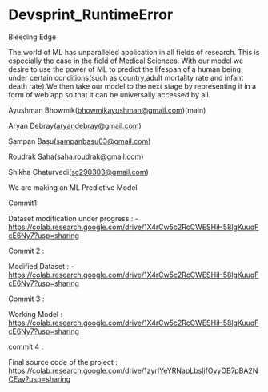 # Devsprint_RuntimeError

 Bleeding Edge
 
 The world of ML has unparalleled application in all fields of research. This is especially the case in the field of Medical Sciences. With our model we desire to use the power of ML to predict the lifespan of a human being under certain conditions(such as country,adult mortality rate and infant death rate).We then take our model to the next stage by representing it in a form of web app so that it can be universally accessed by all.
 
 
 Ayushman Bhowmik(bhowmikayushman@gmail.com)(main)
 
 Aryan Debray(aryandebray@gmail.com)
 
 Sampan Basu(sampanbasu03@gmail.com)
 
 Roudrak Saha(saha.roudrak@gmail.com)
 
 Shikha Chaturvedi(sc290303@gmail.com)
 
 We are making an ML Predictive Model
 
 Commit1:
 
 Dataset modification under progress : - https://colab.research.google.com/drive/1X4rCw5c2RcCWESHiH58lgKuuqFcE6Ny7?usp=sharing
 
 Commit 2 :
 
 Modified Dataset : - https://colab.research.google.com/drive/1X4rCw5c2RcCWESHiH58lgKuuqFcE6Ny7?usp=sharing

 Commit 3 : 
 
 Working Model : https://colab.research.google.com/drive/1X4rCw5c2RcCWESHiH58lgKuuqFcE6Ny7?usp=sharing  
 
 commit 4 :
 
 Final source code of the project : https://colab.research.google.com/drive/1zyrIYeYRNapLbsIjfOvyOB7pBA2NCEav?usp=sharing
